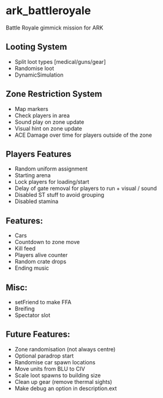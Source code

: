 # ark_battleroyale
Battle Royale gimmick mission for ARK

## Looting System
* Split loot types [medical/guns/gear]
* Randomise loot
* DynamicSimulation

## Zone Restriction System
* Map markers
* Check players in area
* Sound play on zone update
* Visual hint on zone update
* ACE Damage over time for players outside of the zone

## Players Features
* Random uniform assignment
* Starting arena
* Lock players for loading/start
* Delay of gate removal for players to run + visual / sound
* Disabled ST stuff to avoid grouping
* Disabled stamina

## Features:
* Cars
* Countdown to zone move
* Kill feed
* Players alive counter
* Random crate drops
* Ending music

## Misc:
* setFriend to make FFA
* Breifing
* Spectator slot

## Future Features:
* Zone randomisation (not always centre)
* Optional paradrop start
* Randomise car spawn locations
* Move units from BLU to CIV
* Scale loot spawns to building size
* Clean up gear (remove thermal sights)
* Make debug an option in description.ext
